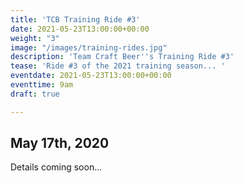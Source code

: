```yaml
---
title: 'TCB Training Ride #3'
date: 2021-05-23T13:00:00+00:00
weight: "3"
image: "/images/training-rides.jpg"
description: 'Team Craft Beer''s Training Ride #3'
tease: 'Ride #3 of the 2021 training season... '
eventdate: 2021-05-23T13:00:00+00:00
eventtime: 9am
draft: true

---
```

## May 17th, 2020

Details coming soon...